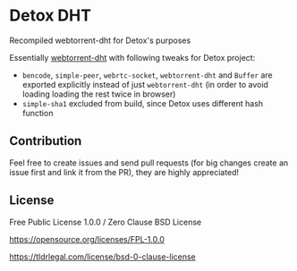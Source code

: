 # Detox DHT
Recompiled webtorrent-dht for Detox's purposes

Essentially [webtorrent-dht](https://github.com/nazar-pc/webtorrent-dht) with following tweaks for Detox project:
* `bencode`, `simple-peer`, `webrtc-socket`, `webtorrent-dht` and `Buffer` are exported explicitly instead of just `webtorrent-dht` (in order to avoid loading loading the rest twice in browser)
* `simple-sha1` excluded from build, since Detox uses different hash function

## Contribution
Feel free to create issues and send pull requests (for big changes create an issue first and link it from the PR), they are highly appreciated!

## License
Free Public License 1.0.0 / Zero Clause BSD License

https://opensource.org/licenses/FPL-1.0.0

https://tldrlegal.com/license/bsd-0-clause-license
